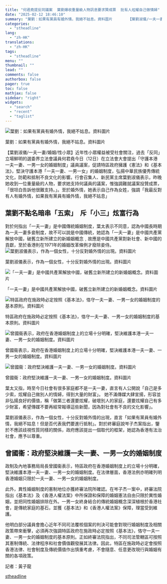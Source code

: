 ```yaml
---
title: "何君堯提反同議案  葉劉爆收重量級人物訊息要求贊成票  批有人炫耀自己做情婦"
date: "2025-02-12 18:46:10"
summary: "葉劉：如果有黨員有婚外情，我絕不姑息。資料圖片       【葉劉淑儀/一夫一妻/婚姻/性小..."
categories:
  - "stheadline"
lang:
  - "zh-HK"
translations:
  - "zh-HK"
tags:
  - "stheadline"
menu: ""
thumbnail: ""
lead: ""
comments: false
authorbox: false
pager: true
toc: false
mathjax: false
sidebar: "right"
widgets:
  - "search"
  - "recent"
  - "taglist"
---
```


![葉劉：如果有黨員有婚外情，我絕不姑息。資料圖片](https://image.stheadline.com/f/680p0/0x0/100/none/0e4cd00d6c80727713dbebda22a2770c/stheadline/inewsmedia/20250212/_2025021218400682691.jpg)

葉劉：如果有黨員有婚外情，我絕不姑息。資料圖片




【葉劉淑儀/一夫一妻/婚姻/性小眾】近年性小眾權益被受社會關注，過去「反同」立場鮮明的選委界立法會議員何君堯今日（12日）在立法會大會提出「守護本港一夫一妻、一男一女的婚姻制度」議員議案，促請特區政府擁護《憲法》和《基本法》，堅決守護本港「一夫一妻、一男一女」的婚姻制度，弘揚中華民族優秀傳統文化，防範和抵制不良文化的影響。行會召集人、新民黨主席葉劉淑儀表示，昨晚她收到一位重量級的人物，要求她支持何議員的議案，惟強調難就議案投贊成票，「很坦白告訴他很難支持。」。至於婚外情，她表示自己作為女姓，強調「我最反對有人有婚外情，如果我有黨員有婚外情，我絕不姑息」

葉劉不點名暗串「五索」  斥「小三」炫富行為
----------------------

對於何指出「一夫一妻」是中國傳統婚姻制度，葉太表示不同意，認為中國長時期為一夫一妻多妾制度，故不可以說是中國傳統，她認為「一夫一妻」是中國共產黨解放中國，破舊立新所建立的新婚姻概念﹐故應是中國共產黨對新社會、新中國的貢獻，至於香港則在1971年的婚姻改革條例才廢除妾侍。
 ![葉劉淑儀表示，作為一個女性，十分反對婚外情的出現。資料圖片](https://image.hkhl.hk/f/1024p0/0x0/100/none/0eab8888d5df3aea582ff85500d550d7/2025-02/NA240712LG015.jpg)


葉劉淑儀表示，作為一個女性，十分反對婚外情的出現。資料圖片



 ![「一夫一妻」是中國共產黨解放中國，破舊立新所建立的新婚姻概念。資料圖片](https://image.hkhl.hk/f/1024p0/0x0/100/none/6db651205d41c0f4b88c1e188b746363/2025-02/KakaoTalk_20250212_112123899_18.jpg)


「一夫一妻」是中國共產黨解放中國，破舊立新所建立的新婚姻概念。資料圖片



 ![特區政府在施政時必定按照《基本法》，恪守一夫一妻、一男一女的婚姻制度的基本原則。資料圖片](https://image.hkhl.hk/f/1024p0/0x0/100/none/78f55b2b821954ea53128c613946dc52/2025-02/KakaoTalk_20250212_112123899_01_0.jpg)


特區政府在施政時必定按照《基本法》，恪守一夫一妻、一男一女的婚姻制度的基本原則。資料圖片



 ![曾國衞表示，政府在香港婚姻制度上的立場十分明確，堅決維護本港一夫一妻、一男一女的婚姻制度。資料圖片](https://image.hkhl.hk/f/1024p0/0x0/100/none/2b845554cf9fbb9ac1629234de264e8d/2025-02/NA240626CM10.jpg)


曾國衞表示，政府在香港婚姻制度上的立場十分明確，堅決維護本港一夫一妻、一男一女的婚姻制度。資料圖片



 ![曾國衞：政府堅決維護一夫一妻、一男一女的婚姻制度。資料圖片](https://image.hkhl.hk/f/1024p0/0x0/100/none/cf3579c96453cf999faee6d53f0e4927/2025-02/NK230905COURT004.jpg)


曾國衞：政府堅決維護一夫一妻、一男一女的婚姻制度。資料圖片




葉太又指，時至今日社會有很多家庭都不是一夫一妻，直言有人公開說「自己是多少索，炫耀自己做別人的情婦，得到大量的財富」。 她不滿傳媒大肆宣揚，形容並非弘揚良好的價值，稱「做第三者還要炫耀，破壞別人的家庭，還要炫耀自己有多少財富，希望傳媒不要再經常報導這些新聞，因為對社會有不良的文化影響」。

葉劉淑儀表示，作為一個女性，十分反對婚外情的出現，直言「如果有黨員有婚外情，我絕不姑息！但是否代表我們要進行抵制」。對於終審庭說岑子杰案指出，鑒於不應該歧視性質同樣的關係，政府應該提出一個取代的框架，她認為香港有法治社會，應予以尊重。

曾國衞：政府堅決維護一夫一妻、一男一女的婚姻制度
------------------------

政制及內地事務局局長曾國衞表示，特區政府在香港婚姻制度上的立場十分明確，堅決維護本港一夫一妻、一男一女的婚姻制度。在法律層面，香港法例亦明確列明香港婚姻只限於一夫一妻、一男一女的婚姻制度。

此外，異性婚姻制度的憲制地位亦獲終審法院所確認。在岑子杰一案中，終審法院指出《基本法》及《香港人權法案》中所保證和保障的婚姻憲法自由只限於異性婚姻，並把同性婚姻排除在外。一男一女終身結合的傳統婚姻概念深深植根於香港社會，是傳統家庭的基石，並獲《基本法》和《香港人權法案》保障，理當受到維護。

他明白部分議員會擔心近年不同司法覆核個案的判決可能會對現行婚姻制度及相關政策帶來衝擊，必須再次強調特區政府在施政時必定按照《基本法》，恪守一夫一妻、一男一女的婚姻制度的基本原則。正如終審法院指出，不同司法管轄區可按照其憲制傳統、法律程序和社會價值觀發展其法律。因此，特區在施政時必定會按照香港法律、社會制度及傳統價值作出慎重考慮，不會隨意、任意更改現行與婚姻有關的各項政策。

記者：黃子龍

[stheadline](https://std.stheadline.com/realtime/article/2052400/即時-港聞-何君堯提反同議案-葉劉爆收重量級人物訊息要求贊成票-批有人炫耀自己做情婦)
